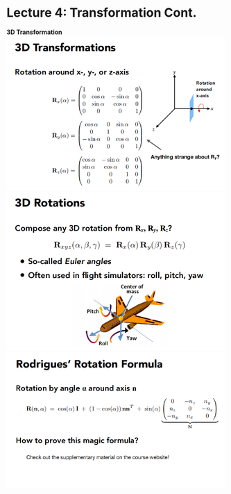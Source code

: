 # Lecture 4: Transformation Cont. 
**3D Transformation** 
![](../attachments/2021-06-08-22-37-14.png) 
![](../attachments/2021-06-08-22-37-27.png) 
![](../attachments/2021-06-08-22-39-40.png) 
